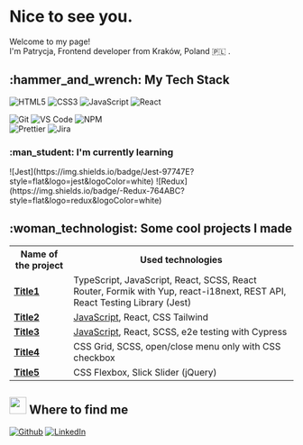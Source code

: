 # Nice to see you.

Welcome to my page!</br>
I'm Patrycja, Frontend developer from Kraków, Poland :poland: .

<h2> :hammer_and_wrench: My Tech Stack</h2>

![HTML5](https://img.shields.io/badge/-HTML5-%23E44D27?style=flat&logo=html5&logoColor=ffffff)
![CSS3](https://img.shields.io/badge/-CSS3-%231572B6?style=flat&logo=css3)
![JavaScript](https://img.shields.io/badge/-JavaScript-%23F7DF1C?style=flat&logo=javascript&logoColor=000000)
![React](https://img.shields.io/badge/-React-%23282C34?style=flat&logo=react)
<br>

![Git](https://img.shields.io/badge/-Git-%23F05032?style=flat&logo=git&logoColor=%23ffffff)
![VS Code](https://img.shields.io/badge/-VSCode-%23007ACC?style=flat&logo=visual-studio-code)
![NPM](https://img.shields.io/badge/-NPM-CB3837?style=flat&logo=npm&logoColor=white)
<br>
![Prettier](https://img.shields.io/badge/-Prettier-F7B93E?style=flat&logo=prettier&logoColor=white)
![Jira](https://img.shields.io/badge/Jira-F7F7F7?style=flat&logo=Jira-Software&logoColor=2580F7)
<!-- ![Postman](https://img.shields.io/badge/Postman-FF6C37?style=flat&logo=Postman&logoColor=white) -->
<!-- ![GitHub Actions](https://img.shields.io/badge/-Github_Actions-2088FF?style=flat&logo=github-actions&logoColor=white) -->

<h3> :man_student: I'm currently learning</h3>
![Jest](https://img.shields.io/badge/Jest-97747E?style=flat&logo=jest&logoColor=white)
<!-- ![Cypress](https://img.shields.io/badge/Cypress-24262E?style=flat&logo=Cypress&logoColor=white) -->
![Redux](https://img.shields.io/badge/-Redux-764ABC?style=flat&logo=redux&logoColor=white)

<!-- <br> -->

<!-- ![Markdown](https://img.shields.io/badge/Markdown-000000?style=flat&logo=Markdown)
![ESlint](https://img.shields.io/badge/-ESLint-%234B32C3?style=flat&logo=eslint)
<br>
![Phaser](https://img.shields.io/badge/Phaser-B877D3?style=flat)
![Contra.js](https://img.shields.io/badge/Contra.js-B12A34?style=flat)
![Unity](https://img.shields.io/badge/Unity-000000?style=flat-square&logo=Unity) -->

<h2> :woman_technologist: Some cool projects I made</h2>

<table>
  <tbody>
   <tr>
    <th>Name of the project</th>
    <th>Used technologies</th>
   </tr>
    <tr>
      <td><a href="https://github.com/patrycjaslizszpytma"><b>Title1</b></a></td>
      <td>TypeScript, JavaScript, React, SCSS, React Router, Formik with Yup, react-i18next, REST API, React Testing Library (Jest)</td>
    </tr>
    <tr>
      <td><a href="https://github.com/patrycjaslizszpytma"><b>Title2</b></a></td>
      <td><a href="https://github.com/patrycjaslizszpytma">JavaScript</a>, React, CSS Tailwind</td>
    </tr>
    <tr>
      <td><a href="https://github.com/patrycjaslizszpytma"><b>Title3</b></a></td>
      <td><a href="https://github.com/patrycjaslizszpytma">JavaScript</a>, React, SCSS, e2e testing with Cypress</td>
    </tr>
    <tr>
      <td><a href="https://github.com/patrycjaslizszpytma"><b>Title4</b></a></td>
      <td>CSS Grid, SCSS, open/close menu only with CSS checkbox</td>
    </tr>
    <tr>
      <td><a href="https://github.com/patrycjaslizszpytma"><b>Title5</b></a></td>
      <td>CSS Flexbox, Slick Slider (jQuery)</td>
    </tr>
  </tbody>
</table>


<h2> <img src="https://emojis.slackmojis.com/emojis/images/1613366889/12964/meow_trash.png?1613366889" width="30"/> Where to find me </h2>

<a href="https://github.com/patrycjaslizszpytma" target="_blank"><img alt="Github" src="https://img.shields.io/badge/GitHub-%2312100E.svg?&style=for-the-badge&logo=Github&logoColor=white" /></a>
<a href="https://www.linkedin.com/in/patrycja-%C5%9Bli%C5%BC-szpytma/" target="_blank"><img alt="LinkedIn" src="https://img.shields.io/badge/linkedin-%230077B5.svg?&style=for-the-badge&logo=linkedin&logoColor=white" /></a>
